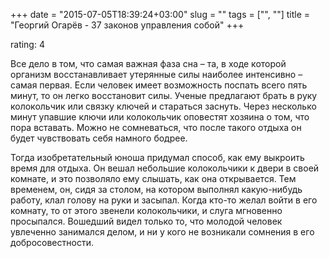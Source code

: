 +++
date = "2015-07-05T18:39:24+03:00"
slug = ""
tags = ["", ""]
title = "Георгий Огарёв - 37 законов управления собой"
+++

rating: 4

Все дело в том, что самая важная фаза сна – та, в ходе которой организм
восстанавливает утерянные силы наиболее интенсивно – самая первая. Если человек
имеет возможность поспать всего пять минут, то он легко восстановит силы. Ученые
предлагают брать в руку колокольчик или связку ключей и стараться заснуть. Через
несколько минут упавшие ключи или колокольчик оповестят хозяина о том, что пора
вставать. Можно не сомневаться, что после такого отдыха он будет чувствовать
себя намного бодрее.

Тогда изобретательный юноша придумал способ, как ему выкроить время для отдыха.
Он вешал небольшие колокольчики к двери в своей комнате, и это позволяло ему
слышать, как она открывается. Тем временем, он, сидя за столом, на котором
выполнял какую-нибудь работу, клал голову на руки и засыпал. Когда кто-то желал
войти в его комнату, то от этого звенели колокольчики, и слуга мгновенно
просыпался. Вошедший видел только то, что молодой человек увлеченно занимался
делом, и ни у кого не возникали сомнения в его добросовестности.
